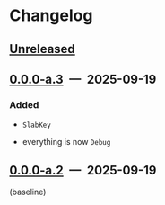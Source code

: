 # Changelog

## [Unreleased]

## [0.0.0-a.3] — 2025-09-19

### Added

- `SlabKey`

- everything is now `Debug`

## [0.0.0-a.2] — 2025-09-19

(baseline)

[unreleased]: https://github.com/parrrate/ruchei/compare/ruchei-collections/0.0.0-a.3...HEAD
[0.0.0-a.3]: https://github.com/parrrate/ruchei/compare/ruchei-collections/0.0.0-a.2...ruchei-collections/0.0.0-a.3
[0.0.0-a.2]: https://github.com/parrrate/ruchei/releases/tag/ruchei-collections/0.0.0-a.2
